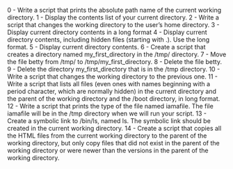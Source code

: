 0 - Write a script that prints the absolute path name of the current working directory. 1 - Display the contents list of your current directory. 2 - Write a script that changes the working directory to the user’s home directory. 3 - Display current directory contents in a long format 4 - Display current directory contents, including hidden files (starting with .). Use the long format. 5 - Display current directory contents. 6 - Create a script that creates a directory named my_first_directory in the /tmp/ directory. 7 - Move the file betty from /tmp/ to /tmp/my_first_directory. 8 - Delete the file betty. 9 - Delete the directory my_first_directory that is in the /tmp directory. 10 - Write a script that changes the working directory to the previous one. 11 - Write a script that lists all files (even ones with names beginning with a period character, which are normally hidden) in the current directory and the parent of the working directory and the /boot directory, in long format. 12 - Write a script that prints the type of the file named iamafile. The file iamafile will be in the /tmp directory when we will run your script. 13 - Create a symbolic link to /bin/ls, named ls. The symbolic link should be created in the current working directory. 14 - Create a script that copies all the HTML files from the current working directory to the parent of the working directory, but only copy files that did not exist in the parent of the working directory or were newer than the versions in the parent of the working directory.
